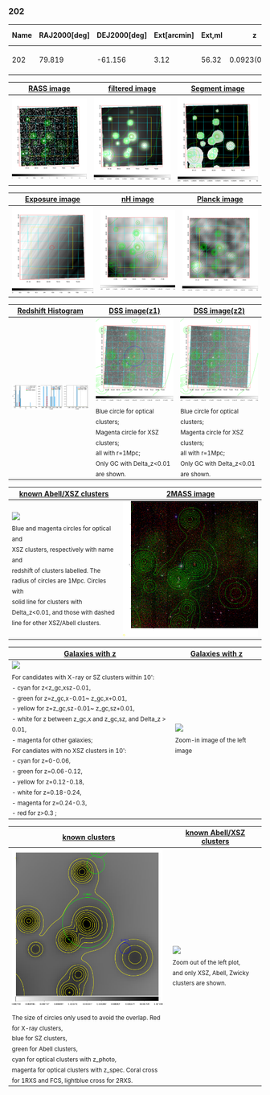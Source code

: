 <div STYLE="page-break-after: always;"></div>

### 202

|Name|RAJ2000[deg]|DEJ2000[deg] |Ext[arcmin]| Ext,ml | z | z_src| C|GC(XSZ,Delta_z<0.01)| GC(OPT,Delta_z<0.01)|GC| R_sig[arcmin] | R500[arcmin] | R500[Mpc]| CRsig[c/s] | CR500[c/s] |L500[1E44 erg/s]|F500[1E-12 erg/s/cm^2]| M500[1E14 Msun]|Tx[keV]|Cnt_sig|Beta|Rc[arcmin]|Comment|Alias|
|---|---|---|---|---|---|------|---|--------|---------|----------|---|---|---|---|---|---|---|---|---|---|---|---|---|---|
|202| 79.819| -61.156| 3.12| 56.32| 0.0923(0.007)| z1, z_opt| S| -| W| A, N, W| 10.750| 7.192| 0.741| 0.100(0.024)| 0.095(0.022)| 0.381(0.059)| 1.780(0.275)| 1.26(0.10)| 2.55(0.13)| 151.2| 0.813(-0.140+0.126)| 4.364(-1.052+0.849)| -| t136|

|[RASS image](../image/202/202_img.pdf)|[filtered image](../image/202/202_fil.pdf)|[Segment image](../image/202/202_seg.pdf)|
|-------------------|--------------------|-------------------|
| <img src="../image/202/202_img.png" width="300">  | <img src="../image/202/202_fil.png" width="300">   | <img src="../image/202/202_seg.png" width="300">  |

|[Exposure image](../image/202/202_mex.pdf)| [nH image](../image/202/202_nh.pdf)| [Planck image](../image/202/202_p.pdf)|
|-------------------|--------------------|-------------------|
|<img src="../image/202/202_mex.png" width="300">   | <img src="../image/202/202_nh.png" width="300">    | <img src="../image/202/202_p.png" width="300"> |

|[Redshift Histogram](../image/202/202_zg.pdf) | [DSS image(z1)](../image/202/202_dss_z1.pdf)      |  [DSS image(z2)](../image/202/202_dss_z2.pdf)    |
|-------------------|--------------------|-------------------|
|<img src="../image/202/202_zg.png" width="300"> |<img src="../image/202/202_dss_z1.png" width="300"> <sub><br>Blue circle for optical clusters; <br>Magenta circle for XSZ clusters; <br>all with r=1Mpc; <br>Only GC with Delta_z<0.01 are shown. </sub>| <img src="../image/202/202_dss_z2.png" width="300"><sub><br>Blue circle for optical clusters; <br>Magenta circle for XSZ clusters; <br>all with r=1Mpc; <br>Only GC with Delta_z<0.01 are shown. </sub> |

|[known Abell/XSZ clusters](../image/202/202_m.pdf) | [2MASS image](../image/202/202_2mass.pdf)      |
|-------------------|-------------------|
|<img src=../image/202/202_m.png width="300"> <br><sub>Blue and magenta circles for optical and <br>XSZ clusters, respectively with name and <br>redshift of clusters labelled. The <br>radius of circles are 1Mpc. Circles with <br>solid line for clusters with <br>Delta_z<0.01, and those with dashed <br>line for other XSZ/Abell clusters.        </sub>|<img src="../image/202/202_2mass.png" width="300">  |

|[Galaxies with z](../image/202/202_opt_ned.pdf) |[Galaxies with z](../image/202/202_opt_ned_zoom.pdf) |
|-------------------|-------------------|
| <img src=../image/202/202_opt_ned.png width="300"> <br><sub> For candidates with X-ray or SZ clusters within 10': <br> - cyan for z<z_gc,xsz-0.01, <br> - green for z=z_gc,x-0.01~ z_gc,x+0.01, <br> - yellow for z=z_gc,sz-0.01~ z_gc,sz+0.01, <br> - white for z between z_gc,x and z_gc,sz, and Delta_z > 0.01, <br> - magenta for other galaxies; <br>For candiates with no XSZ clusters in 10': <br> - cyan for z=0-0.06, <br> - green for z=0.06-0.12, <br> - yellow for z=0.12-0.18, <br> - white for z=0.18-0.24, <br> - magenta for z=0.24-0.3, <br> - red for z>0.3 ;  </sub>|<img src=../image/202/202_opt_ned_zoom.png width="300">  <br><sub> Zoom-in image of the left image</sub>|

|[known clusters](../image/202/202_gc.pdf) |[known Abell/XSZ clusters](../image/202/202_gc_large.pdf) |
|-------------------|-------------------|
| <img src=../image/202/202_gc.png width="300"> <br><sub> The size of circles only used to avoid the overlap. Red for X-ray clusters, <br> blue for SZ clusters, <br> green for Abell clusters, <br> cyan for optical clusters with z_photo, <br> magenta for optical clusters with z_spec. Coral cross for 1RXS and FCS, lightblue cross for 2RXS. </sub>|<img src=../image/202/202_gc_large.png width="300"> <br><sub> Zoom out of the left plot, <br> and only XSZ, Abell, Zwicky clusters are shown. </sub> |



